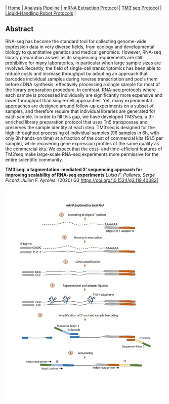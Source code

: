 \| [Home](index) \| [Analysis Pipeline](pipeline) \| [mRNA Extraction Protocol](mrna_extraction) \| [TM3'seq Protocol](tm3seq_protocol) \| [Liquid-Handling Robot Protocols](robot_protocols) \|

## Abstract

RNA-seq has become the standard tool for collecting genome-wide expression data in very diverse fields, from ecology and developmental biology to quantitative genetics and medical genomics. However, RNA-seq library preparation as well as its sequencing requirements are still prohibitive for many laboratories, in particular when large sample sizes are involved. Recently, the field of single-cell transcriptomics has been able to reduce costs and increase throughput by adopting an approach that barcodes individual samples during reverse transcription and pools them before cDNA synthesis, effectively processing a single sample for most of the library preparation procedure. In contrast, RNA-seq protocols where each sample is processed individually are significantly more expensive and lower throughput than single-cell approaches. Yet, many experimental approaches are designed around follow-up experiments on a subset of samples, and therefore require that individual libraries are generated for each sample. In order to fill this gap, we have developed TM3’seq, a 3’-enriched library preparation protocol that uses Tn5 transposase and preserves the sample identity at each step. TM3’seq is designed for the high-throughput processing of individual samples (96 samples in 6h, with only 3h hands-on time) at a fraction of the cost of commercial kits ($1.5 per sample), while recovering gene expression profiles of the same quality as the commercial kits. We expect that the cost- and time-efficient features of TM3’seq make large-scale RNA-seq experiments more permissive for the entire scientific community.

**TM3’seq: a tagmentation-mediated 3’ sequencing approach for improving scalability of RNA-seq experiments**
_Luisa F. Pallares, Serge Picard, Julien F. Ayroles._
(2020) G3 https://doi.org/10.1534/g3.119.400821

[![Figure describing the protocol](FigureDescribingProtocol.png)](FigureDescribingProtocol.pdf)
